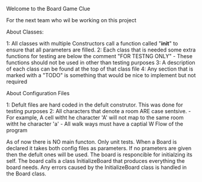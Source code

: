 Welcome to the Board Game Clue

For the next team who wil be working on this project

About Classes:

1: All classes with multiple Constructors call a function called "__init__" to ensure that all parameters are filled.
2: Each class that is needed some extra functions for testing are below the comment "FOR TESTNG ONLY"
	- These functions should not be used in other than testing purposes
3: A description of each class can be found at the top of that class file 
4: Any section that is marked with a "TODO" is something that would be nice to implement but not required

About Configuration Files

1: Defult files are hard coded in the defult construtor. This was done for testing purposes
2: All characters that denote a room ARE case sentsive. 
	- For example, A cell witht he character 'A' will not map to the same room witht he character 'a'
	- All walk ways must have a captial W
Flow of the program 

As of now there is NO main functon. Only unit tests. 
When a Board is declared it takes both config files as parameters.
If no prameters are given then the defult ones will be used.
The board is responcible for initialzing its self.
The board calls a class InitializeBoard that produces everything the board needs.
Any errors caused by the InitializeBoard class is handled in the Board class.